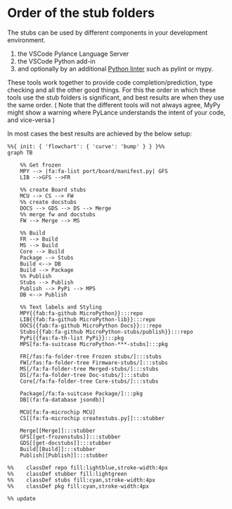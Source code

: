 # Order of the stub folders

The stubs can be used by different components in your development environment.
 1. the VSCode Pylance Language Server
 2. the VSCode Python add-in
 3. and optionally by an additional [Python linter](https://code.visualstudio.com/docs/python/linting#_specific-linters) such as pylint or mypy.
 
These  tools work together to provide code completion/prediction, type checking and all the other good things.
For this the order in which these tools use  the stub folders is significant, and best results are when they use the same order. 
( Note that the different tools will not always agree, MyPy might show a warning where PyLance understands the intent of your code, and vice-versa )

In most cases the best results are achieved by the below setup:
``` {mermaid}
%%{ init: { 'flowchart': { 'curve': 'bump' } } }%%
graph TB

    %% Get frozen
    MPY --> |fa:fa-list port/board/manifest.py| GFS
    LIB -->GFS -->FR
    
    %% create Board stubs
    MCU --> CS --> FW
    %% create docstubs
    DOCS --> GDS --> DS --> Merge
    %% merge fw and docstubs 
    FW --> Merge --> MS

    %% Build 
    FR --> Build
    MS --> Build
    Core --> Build
    Package --> Stubs
    Build <--> DB    
    Build --> Package 
    %% Publish 
    Stubs --> Publish
    Publish --> PyPi --> MPS
    DB <--> Publish

    %% Text labels and Styling 
    MPY{{fab:fa-github MicroPython}}:::repo
    LIB{{fab:fa-github MicroPython-lib}}:::repo
    DOCS{{fab:fa-github MicroPython Docs}}:::repo
    Stubs{{fab:fa-github MicroPython-stubs/publish}}:::repo
    PyPi{{fas:fa-th-list PyPi}}:::pkg
    MPS[fa:fa-suitcase MicroPython-***-stubs]:::pkg
    
    FR[/fas:fa-folder-tree Frozen stubs/]:::stubs 
    FW[/fas:fa-folder-tree Firmware-stubs/]:::stubs
    MS[/fa:fa-folder-tree Merged-stubs/]:::stubs
    DS[/fa:fa-folder-tree Doc-stubs/]:::stubs
    Core[/fa:fa-folder-tree Core-stubs/]:::stubs
    
    Package[/fa:fa-suitcase Package/]:::pkg
    DB[(fa:fa-database jsondb)]

    MCU[fa:fa-microchip MCU]
    CS[[fa:fa-microchip createstubs.py]]:::stubber

    Merge[[Merge]]:::stubber
    GFS[[get-frozenstubs]]:::stubber
    GDS[[get-docstubs]]:::stubber
    Build[[Build]]:::stubber
    Publish[[Publish]]:::stubber

%%    classDef repo fill:lightblue,stroke-width:4px
%%    classDef stubber fill:lightgreen
%%    classDef stubs fill:cyan,stroke-width:4px
%%    classDef pkg fill:cyan,stroke-width:4px

%% update
```
